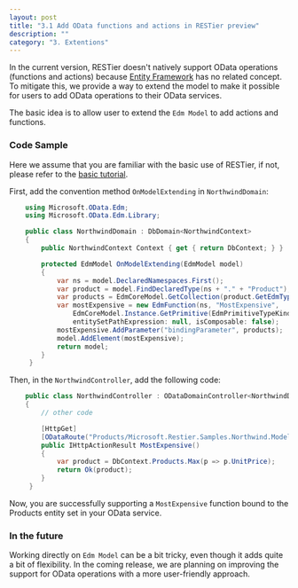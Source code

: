 ```yaml
---
layout: post
title: "3.1 Add OData functions and actions in RESTier preview"
description: ""
category: "3. Extentions"
---
```


In the current version, RESTier doesn't natively support OData operations (functions and actions) because [Entity Framework](http://msdn.microsoft.com/en-us/data/ef.aspx) has no related concept. To mitigate this, we provide a way to extend the model to make it possible for users to add OData operations to their OData services.

The basic idea is to allow user to extend the `Edm Model` to add actions and functions. 

### Code Sample
Here we assume that you are familiar with the basic use of RESTier, if not, please refer to the [basic tutorial](https://github.com/OData/RESTier/wiki/Samples-1:-Getting-started---basic).

First, add the convention method `OnModelExtending` in `NorthwindDomain`:

```csharp
    using Microsoft.OData.Edm;
    using Microsoft.OData.Edm.Library;

    public class NorthwindDomain : DbDomain<NorthwindContext>
    {
        public NorthwindContext Context { get { return DbContext; } }

        protected EdmModel OnModelExtending(EdmModel model)
        {
            var ns = model.DeclaredNamespaces.First();
            var product = model.FindDeclaredType(ns + "." + "Product");
            var products = EdmCoreModel.GetCollection(product.GetEdmTypeReference(isNullable: false));
            var mostExpensive = new EdmFunction(ns, "MostExpensive",
                EdmCoreModel.Instance.GetPrimitive(EdmPrimitiveTypeKind.Double, isNullable: false), isBound: true,
                entitySetPathExpression: null, isComposable: false);
            mostExpensive.AddParameter("bindingParameter", products);
            model.AddElement(mostExpensive);
            return model;
        }
     }
```

Then, in the `NorthwindController`, add the following code:

```csharp
    public class NorthwindController : ODataDomainController<NorthwindDomain>
    {
        // other code

        [HttpGet]
        [ODataRoute("Products/Microsoft.Restier.Samples.Northwind.Models.MostExpensive")]
        public IHttpActionResult MostExpensive()
        {
            var product = DbContext.Products.Max(p => p.UnitPrice);
            return Ok(product);
        }
     }
```

Now, you are successfully supporting a `MostExpensive` function bound to the Products entity set in your OData service.

### In the future
Working directly on `Edm Model` can be a bit tricky, even though it adds quite a bit of flexibility. In the coming release, we are planning on improving the support for OData operations with a more user-friendly approach. 
